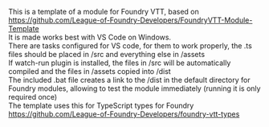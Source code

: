 This is a template of a module for Foundry VTT, based on https://github.com/League-of-Foundry-Developers/FoundryVTT-Module-Template <br>
It is made works best with VS Code on Windows. <br>
There are tasks configured for VS code, for them to work properly, the .ts files should be placed in /src and everything else in /assets <br>
If watch-run plugin is installed, the files in /src will be automatically compiled and the files in /assets copied into /dist <br>
The included .bat file creates a link to the /dist in the default directory for Foundry modules, allowing to test the module immediately (running it is only required once) <br>
The template uses this for TypeScript types for Foundry https://github.com/League-of-Foundry-Developers/foundry-vtt-types